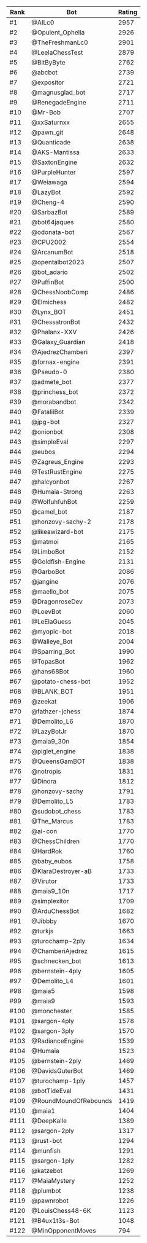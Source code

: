 Rank|Bot|Rating
---|---|---
#1|@AILc0|2957
#2|@Opulent_Ophelia|2926
#3|@TheFreshmanLc0|2901
#4|@LeelaChessTest|2879
#5|@BitByByte|2762
#6|@abcbot|2739
#7|@expositor|2721
#8|@magnusglad_bot|2717
#9|@RenegadeEngine|2711
#10|@Mr-Bob|2707
#11|@xxSaturnxx|2655
#12|@pawn_git|2648
#13|@Quanticade|2638
#14|@AKS-Mantissa|2633
#15|@SaxtonEngine|2632
#16|@PurpleHunter|2597
#17|@Weiawaga|2594
#18|@LazyBot|2592
#19|@Cheng-4|2590
#20|@SarbazBot|2589
#21|@bot64jaques|2580
#22|@odonata-bot|2567
#23|@CPU2002|2554
#24|@ArcanumBot|2518
#25|@opentalbot2023|2507
#26|@bot_adario|2502
#27|@PuffinBot|2500
#28|@ChessNoobComp|2486
#29|@Elmichess|2482
#30|@Lynx_BOT|2451
#31|@ChessatronBot|2432
#32|@Phalanx-XXV|2426
#33|@Galaxy_Guardian|2418
#34|@AjedrezChamberi|2397
#35|@fornax-engine|2391
#36|@Pseudo-0|2380
#37|@admete_bot|2377
#38|@princhess_bot|2372
#39|@morabandbot|2342
#40|@FataliiBot|2339
#41|@jpg-bot|2327
#42|@onionbot|2308
#43|@simpleEval|2297
#44|@eubos|2294
#45|@Zagreus_Engine|2293
#46|@TestRustEngine|2275
#47|@halcyonbot|2267
#48|@Humaia-Strong|2263
#49|@WolfuhfuhBot|2259
#50|@camel_bot|2187
#51|@honzovy-sachy-2|2178
#52|@likeawizard-bot|2175
#53|@matmoi|2165
#54|@LimboBot|2152
#55|@Goldfish-Engine|2131
#56|@GarboBot|2086
#57|@jangine|2076
#58|@maello_bot|2075
#59|@DragonroseDev|2073
#60|@LoevBot|2060
#61|@LeElaGuess|2045
#62|@myopic-bot|2018
#63|@Walleye_Bot|2004
#64|@Sparring_Bot|1990
#65|@TopasBot|1962
#66|@hans68Bot|1960
#67|@potato-chess-bot|1952
#68|@BLANK_BOT|1951
#69|@zeekat|1906
#70|@fathzer-jchess|1874
#71|@Demolito_L6|1870
#72|@LazyBotJr|1870
#73|@maia9_30n|1854
#74|@piglet_engine|1838
#75|@QueensGamBOT|1838
#76|@notropis|1831
#77|@Dinora|1812
#78|@honzovy-sachy|1791
#79|@Demolito_L5|1783
#80|@sudobot_chess|1783
#81|@The_Marcus|1783
#82|@ai-con|1770
#83|@ChessChildren|1770
#84|@HardRok|1760
#85|@baby_eubos|1758
#86|@KlaraDestroyer-aB|1733
#87|@Virutor|1733
#88|@maia9_10n|1717
#89|@simplexitor|1709
#90|@ArduChessBot|1682
#91|@Jibbby|1670
#92|@turkjs|1663
#93|@turochamp-2ply|1634
#94|@ChamberiAjedrez|1615
#95|@schnecken_bot|1613
#96|@bernstein-4ply|1605
#97|@Demolito_L4|1601
#98|@maia5|1598
#99|@maia9|1593
#100|@monchester|1585
#101|@sargon-4ply|1578
#102|@sargon-3ply|1570
#103|@RadianceEngine|1539
#104|@Humaia|1523
#105|@bernstein-2ply|1469
#106|@DavidsGuterBot|1469
#107|@turochamp-1ply|1457
#108|@botTideEval|1431
#109|@RoundMoundOfRebounds|1419
#110|@maia1|1404
#111|@DeepKalle|1389
#112|@sargon-2ply|1317
#113|@rust-bot|1294
#114|@munfish|1291
#115|@sargon-1ply|1282
#116|@katzebot|1269
#117|@MaiaMystery|1252
#118|@plumbot|1238
#119|@pawnrobot|1226
#120|@LouisChess48-6K|1123
#121|@B4ux1t3s-Bot|1048
#122|@MinOpponentMoves|794
